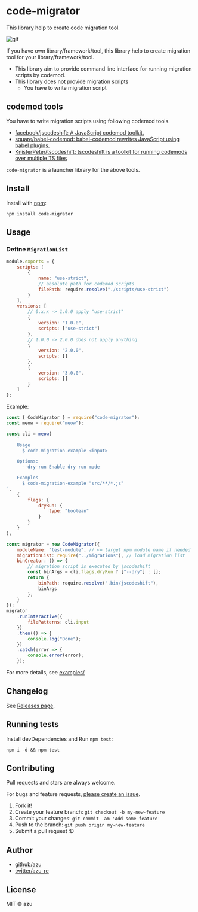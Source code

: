 # code-migrator

This library help to create code migration tool.

![gif](https://media.giphy.com/media/xULW8xOTTWYMgRVhhm/giphy.gif)

If you have own library/framework/tool, this library help to create migration tool for your library/framework/tool.

- This library aim to provide command line interface for running migration scripts by codemod.
- This library does not provide migration scripts
    - You have to write migration script

## codemod tools

You have to write migration scripts using following codemod tools.

- [facebook/jscodeshift: A JavaScript codemod toolkit.](https://github.com/facebook/jscodeshift)
- [square/babel-codemod: babel-codemod rewrites JavaScript using babel plugins.](https://github.com/square/babel-codemod)
- [KnisterPeter/tscodeshift: tscodeshift is a toolkit for running codemods over multiple TS files](https://github.com/KnisterPeter/tscodeshift)

`code-migrator` is a launcher library for the above tools.

## Install

Install with [npm](https://www.npmjs.com/):

    npm install code-migrator

## Usage

### Define `MigrationList`

```js
module.exports = {
    scripts: [
        {
            name: "use-strict",
            // absolute path for codemod scripts
            filePath: require.resolve("./scripts/use-strict")
        }
    ],
    versions: [
        // 0.x.x -> 1.0.0 apply "use-strict"
        {
            version: "1.0.0",
            scripts: ["use-strict"]
        },
        // 1.0.0 -> 2.0.0 does not apply anything
        {
            version: "2.0.0",
            scripts: []
        },
        {
            version: "3.0.0",
            scripts: []
        }
    ]
};
```

Example:

```js
const { CodeMigrator } = require("code-migrator");
const meow = require("meow");

const cli = meow(
    `
    Usage
      $ code-migration-example <input>

    Options:
      --dry-run Enable dry run mode

    Examples
      $ code-migration-example "src/**/*.js"
`,
    {
        flags: {
            dryRun: {
                type: "boolean"
            }
        }
    }
);

const migrator = new CodeMigrator({
    moduleName: "test-module", // <= target npm module name if needed
    migrationList: require("../migrations"), // load migration list
    binCreator: () => {
        // migration script is executed by jscodeshift
        const binArgs = cli.flags.dryRun ? ["--dry"] : [];
        return {
            binPath: require.resolve(".bin/jscodeshift"),
            binArgs
        };
    }
});
migrator
    .runInteractive({
        filePatterns: cli.input
    })
    .then(() => {
        console.log("Done");
    })
    .catch(error => {
        console.error(error);
    });
```

For more details, see [examples/](./examples/)

## Changelog

See [Releases page](https://github.com/azu/code-migrator/releases).

## Running tests

Install devDependencies and Run `npm test`:

    npm i -d && npm test

## Contributing

Pull requests and stars are always welcome.

For bugs and feature requests, [please create an issue](https://github.com/azu/code-migrator/issues).

1. Fork it!
2. Create your feature branch: `git checkout -b my-new-feature`
3. Commit your changes: `git commit -am 'Add some feature'`
4. Push to the branch: `git push origin my-new-feature`
5. Submit a pull request :D

## Author

- [github/azu](https://github.com/azu)
- [twitter/azu_re](https://twitter.com/azu_re)

## License

MIT © azu
